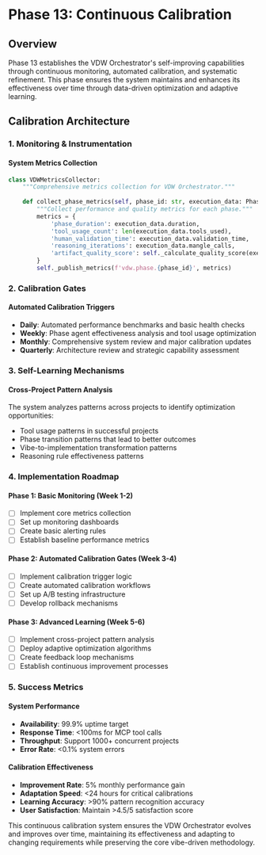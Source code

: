 # Phase 13: Continuous Calibration

## Overview

Phase 13 establishes the VDW Orchestrator's self-improving capabilities through continuous monitoring, automated calibration, and systematic refinement. This phase ensures the system maintains and enhances its effectiveness over time through data-driven optimization and adaptive learning.

## Calibration Architecture

### 1. Monitoring & Instrumentation

#### System Metrics Collection
```python
class VDWMetricsCollector:
    """Comprehensive metrics collection for VDW Orchestrator."""
    
    def collect_phase_metrics(self, phase_id: str, execution_data: PhaseExecution):
        """Collect performance and quality metrics for each phase."""
        metrics = {
            'phase_duration': execution_data.duration,
            'tool_usage_count': len(execution_data.tools_used),
            'human_validation_time': execution_data.validation_time,
            'reasoning_iterations': execution_data.mangle_calls,
            'artifact_quality_score': self._calculate_quality_score(execution_data)
        }
        self._publish_metrics(f'vdw.phase.{phase_id}', metrics)
```

### 2. Calibration Gates

#### Automated Calibration Triggers
- **Daily**: Automated performance benchmarks and basic health checks
- **Weekly**: Phase agent effectiveness analysis and tool usage optimization
- **Monthly**: Comprehensive system review and major calibration updates
- **Quarterly**: Architecture review and strategic capability assessment

### 3. Self-Learning Mechanisms

#### Cross-Project Pattern Analysis
The system analyzes patterns across projects to identify optimization opportunities:

- Tool usage patterns in successful projects
- Phase transition patterns that lead to better outcomes
- Vibe-to-implementation transformation patterns
- Reasoning rule effectiveness patterns

### 4. Implementation Roadmap

#### Phase 1: Basic Monitoring (Week 1-2)
- [ ] Implement core metrics collection
- [ ] Set up monitoring dashboards
- [ ] Create basic alerting rules
- [ ] Establish baseline performance metrics

#### Phase 2: Automated Calibration Gates (Week 3-4)
- [ ] Implement calibration trigger logic
- [ ] Create automated calibration workflows
- [ ] Set up A/B testing infrastructure
- [ ] Develop rollback mechanisms

#### Phase 3: Advanced Learning (Week 5-6)
- [ ] Implement cross-project pattern analysis
- [ ] Deploy adaptive optimization algorithms
- [ ] Create feedback loop mechanisms
- [ ] Establish continuous improvement processes

### 5. Success Metrics

#### System Performance
- **Availability**: 99.9% uptime target
- **Response Time**: <100ms for MCP tool calls
- **Throughput**: Support 1000+ concurrent projects
- **Error Rate**: <0.1% system errors

#### Calibration Effectiveness
- **Improvement Rate**: 5% monthly performance gain
- **Adaptation Speed**: <24 hours for critical calibrations
- **Learning Accuracy**: >90% pattern recognition accuracy
- **User Satisfaction**: Maintain >4.5/5 satisfaction score

This continuous calibration system ensures the VDW Orchestrator evolves and improves over time, maintaining its effectiveness and adapting to changing requirements while preserving the core vibe-driven methodology.